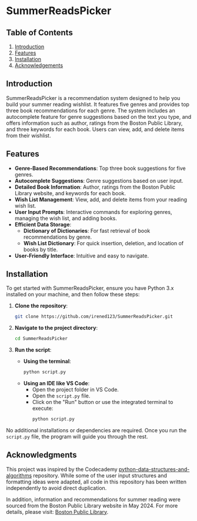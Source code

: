 # SummerReadsPicker 

## Table of Contents
1. [Introduction](#introduction)
2. [Features](#features)
3. [Installation](#installation)
4. [Acknowledgements](#acknowledgements)

## Introduction

SummerReadsPicker is a recommendation system designed to help you build your summer reading wishlist. It features five genres and provides top three book recommendations for each genre. The system includes an autocomplete feature for genre suggestions based on the text you type, and offers information such as author, ratings from the Boston Public Library, and three keywords for each book. Users can view, add, and delete items from their wishlist.

## Features

- **Genre-Based Recommendations**: Top three book suggestions for five genres.
- **Autocomplete Suggestions**: Genre suggestions based on user input.
- **Detailed Book Information**: Author, ratings from the Boston Public Library website, and keywords for each book.
- **Wish List Management**: View, add, and delete items from your reading wish list.
- **User Input Prompts**: Interactive commands for exploring genres, managing the wish list, and adding books.
- **Efficient Data Storage**: 
  - **Dictionary of Dictionaries**: For fast retrieval of book recommendations by genre.
  - **Wish List Dictionary**: For quick insertion, deletion, and location of books by title.
- **User-Friendly Interface**: Intuitive and easy to navigate.

## Installation

To get started with SummerReadsPicker, ensure you have Python 3.x installed on your machine, and then follow these steps:

1. **Clone the repository**:
    ```bash
    git clone https://github.com/irened123/SummerReadsPicker.git
    ```

2. **Navigate to the project directory**:
    ```bash
    cd SummerReadsPicker
    ```

3. **Run the script**:
    - **Using the terminal**:
      ```bash
      python script.py
      ```
    - **Using an IDE like VS Code**:
      - Open the project folder in VS Code.
      - Open the `script.py` file.
      - Click on the "Run" button or use the integrated terminal to execute:
        ```bash
        python script.py
        ```

No additional installations or dependencies are required. Once you run the `script.py` file, the program will guide you through the rest.

## Acknowledgments

This project was inspired by the Codecademy [python-data-structures-and-algorithms](https://github.com/Codecademy/python-data-structures-and-algorithms) repository. While some of the user input structures and formatting ideas were adapted, all code in this repository has been written independently to avoid direct duplication. 

In addition, information and recommendations for summer reading were sourced from the Boston Public Library website in May 2024. For more details, please visit: [Boston Public Library](https://www.bpl.org/).



